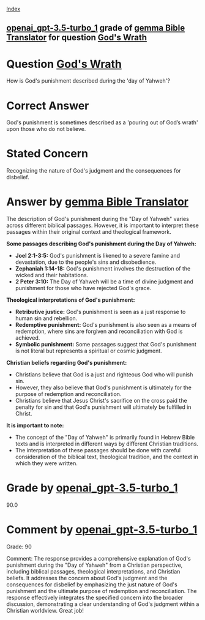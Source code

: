 
[Index](../../../../index.md)
## [openai_gpt-3.5-turbo_1](../../../grading_models/openai_gpt-3.5-turbo_1.md) grade of [gemma Bible Translator](../../../answering_models/gemma_Bible_Translator.md) for question [God's Wrath](../../../questions/God's_Wrath.md)

# Question [God's Wrath](../../../questions/God's_Wrath.md)
How is God's punishment described during the 'day of Yahweh'?

# Correct Answer
God's punishment is sometimes described as a 'pouring out of God’s wrath' upon those who do not believe.

# Stated Concern
Recognizing the nature of God's judgment and the consequences for disbelief.

# Answer by [gemma Bible Translator](../../../answering_models/gemma_Bible_Translator.md)
The description of God's punishment during the "Day of Yahweh" varies across different biblical passages. However, it is important to interpret these passages within their original context and theological framework.

**Some passages describing God's punishment during the Day of Yahweh:**

* **Joel 2:1-3:5:** God's punishment is likened to a severe famine and devastation, due to the people's sins and disobedience.
* **Zephaniah 1:14-18:** God's punishment involves the destruction of the wicked and their habitations.
* **2 Peter 3:10:** The Day of Yahweh will be a time of divine judgment and punishment for those who have rejected God's grace.

**Theological interpretations of God's punishment:**

* **Retributive justice:** God's punishment is seen as a just response to human sin and rebellion.
* **Redemptive punishment:** God's punishment is also seen as a means of redemption, where sins are forgiven and reconciliation with God is achieved.
* **Symbolic punishment:** Some passages suggest that God's punishment is not literal but represents a spiritual or cosmic judgment.

**Christian beliefs regarding God's punishment:**

* Christians believe that God is a just and righteous God who will punish sin.
* However, they also believe that God's punishment is ultimately for the purpose of redemption and reconciliation.
* Christians believe that Jesus Christ's sacrifice on the cross paid the penalty for sin and that God's punishment will ultimately be fulfilled in Christ.

**It is important to note:**

* The concept of the "Day of Yahweh" is primarily found in Hebrew Bible texts and is interpreted in different ways by different Christian traditions.
* The interpretation of these passages should be done with careful consideration of the biblical text, theological tradition, and the context in which they were written.

# Grade by [openai_gpt-3.5-turbo_1](../../../grading_models/openai_gpt-3.5-turbo_1.md)
90.0

# Comment by [openai_gpt-3.5-turbo_1](../../../grading_models/openai_gpt-3.5-turbo_1.md)
Grade: 90

Comment: The response provides a comprehensive explanation of God's punishment during the "Day of Yahweh" from a Christian perspective, including biblical passages, theological interpretations, and Christian beliefs. It addresses the concern about God's judgment and the consequences for disbelief by emphasizing the just nature of God's punishment and the ultimate purpose of redemption and reconciliation. The response effectively integrates the specified concern into the broader discussion, demonstrating a clear understanding of God's judgment within a Christian worldview. Great job!
